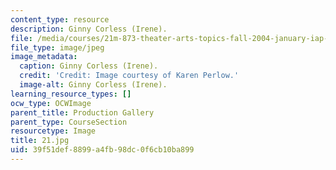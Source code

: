 ```yaml
---
content_type: resource
description: Ginny Corless (Irene).
file: /media/courses/21m-873-theater-arts-topics-fall-2004-january-iap-2005/39f51def8899a4fb98dc0f6cb10ba899_21.jpg
file_type: image/jpeg
image_metadata:
  caption: Ginny Corless (Irene).
  credit: 'Credit: Image courtesy of Karen Perlow.'
  image-alt: Ginny Corless (Irene).
learning_resource_types: []
ocw_type: OCWImage
parent_title: Production Gallery
parent_type: CourseSection
resourcetype: Image
title: 21.jpg
uid: 39f51def-8899-a4fb-98dc-0f6cb10ba899
---
```

